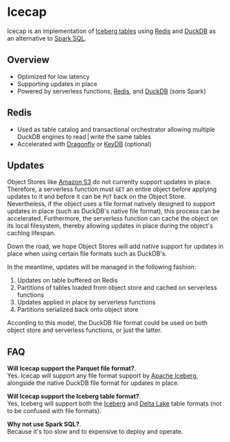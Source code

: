 # Icecap

Icecap is an implementation of [Iceberg tables](https://iceberg.apache.org/spec/) using [Redis](https://redis.io/) and [DuckDB](https://duckdb.org/) as an alternative to [Spark SQL](https://spark.apache.org/sql/).

## Overview
- Optimized for low latency
- Supporting updates in place
- Powered by serverless functions, [Redis](https://redis.io/), and [DuckDB](https://duckdb.org/) (*sans* Spark)

## Redis
- Used as table catalog and transactional orchestrator allowing multiple DuckDB engines to read | write the same tables
- Accelerated with [Dragonfly](https://dragonflydb.io/) or [KeyDB](https://docs.keydb.dev/) (optional)

## Updates
Object Stores like [Amazon S3](https://aws.amazon.com/s3/) do not currenlty support updates in place. Therefore, a serverless function must `GET` an entire object before applying updates to it and before it can be `PUT` back on the Object Store. Nevertheless, if the object uses a file format natively designed to support updates in place (such as DuckDB's native file format), this process can be accelerated. Furthermore, the serverless function can cache the object on its local filesystem, thereby allowing updates in place during the object's caching lifespan.

Down the road, we hope Object Stores will add native support for updates in place when using certain file formats such as DuckDB's.

In the meantime, updates will be managed in the following fashion:

1. Updates on table buffered on Redis
2. Partitions of tables loaded from object store and cached on serverless functions
3. Updates applied in place by serverless functions
4. Partitions serialized back onto object store

According to this model, the DuckDB file format could be used on both object store and serverless functions, or just the latter.

## FAQ
**Will Icecap support the Parquet file format?**.  
Yes. Icecap will support any file format support by [Apache Iceberg](https://iceberg.apache.org/), alongside the native DuckDB file format for updates in place.

**Will Icecap support the Iceberg table format?**.  
Yes, Iceberg will support both the [Iceberg](https://iceberg.apache.org/) and [Delta Lake](https://delta.io/) table formats (not to be confused with file formats).

**Why not use Spark SQL?**.  
Because it's too slow and to expensive to deploy and operate.
